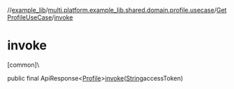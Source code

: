 //[example_lib](../../../index.md)/[multi.platform.example_lib.shared.domain.profile.usecase](../index.md)/[GetProfileUseCase](index.md)/[invoke](invoke.md)

# invoke

[common]\

public final ApiResponse&lt;[Profile](../../multi.platform.example_lib.shared.domain.profile.entity/-profile/index.md)&gt;[invoke](invoke.md)([String](https://developer.android.com/reference/kotlin/java/lang/String.html)accessToken)
